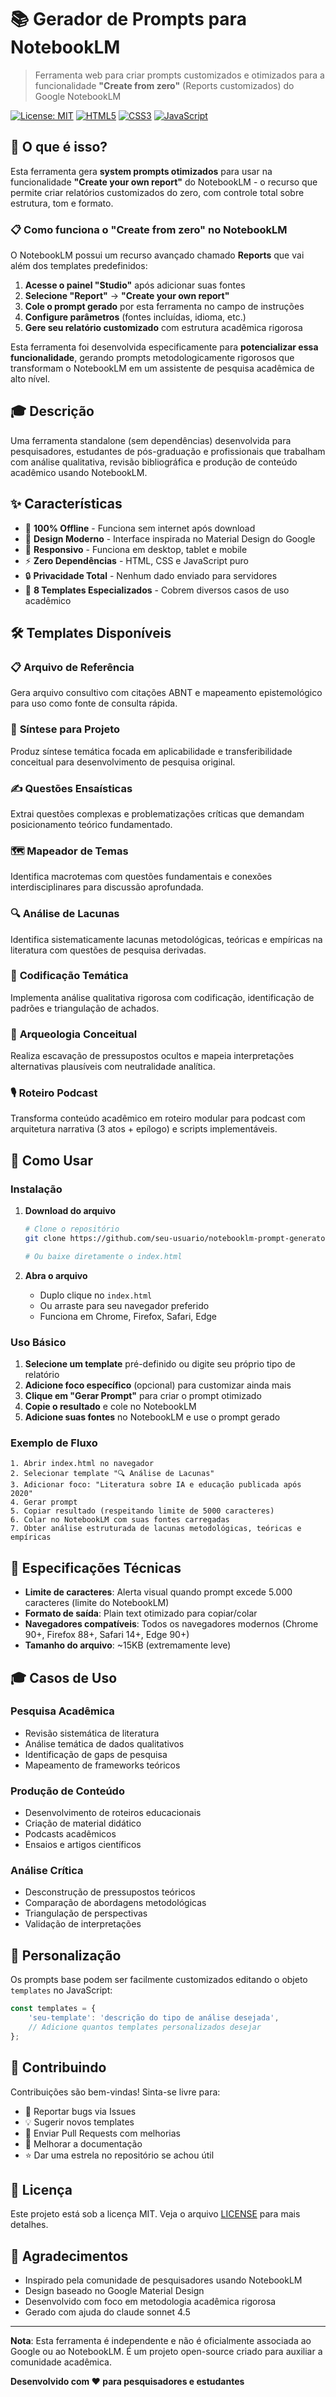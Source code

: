 # 📚 Gerador de Prompts para NotebookLM

> Ferramenta web para criar prompts customizados e otimizados para a funcionalidade **"Create from zero"** (Reports customizados) do Google NotebookLM

[![License: MIT](https://img.shields.io/badge/License-MIT-blue.svg)](https://opensource.org/licenses/MIT)
[![HTML5](https://img.shields.io/badge/HTML5-E34F26?logo=html5&logoColor=white)](https://developer.mozilla.org/en-US/docs/Web/HTML)
[![CSS3](https://img.shields.io/badge/CSS3-1572B6?logo=css3&logoColor=white)](https://developer.mozilla.org/en-US/docs/Web/CSS)
[![JavaScript](https://img.shields.io/badge/JavaScript-F7DF1E?logo=javascript&logoColor=black)](https://developer.mozilla.org/en-US/docs/Web/JavaScript)

## 🎯 O que é isso?

Esta ferramenta gera **system prompts otimizados** para usar na funcionalidade **"Create your own report"** do NotebookLM - o recurso que permite criar relatórios customizados do zero, com controle total sobre estrutura, tom e formato.

### 📋 Como funciona o "Create from zero" no NotebookLM

O NotebookLM possui um recurso avançado chamado **Reports** que vai além dos templates predefinidos:

1. **Acesse o painel "Studio"** após adicionar suas fontes
2. **Selecione "Report"** → **"Create your own report"**
3. **Cole o prompt gerado** por esta ferramenta no campo de instruções
4. **Configure parâmetros** (fontes incluídas, idioma, etc.)
5. **Gere seu relatório customizado** com estrutura acadêmica rigorosa

Esta ferramenta foi desenvolvida especificamente para **potencializar essa funcionalidade**, gerando prompts metodologicamente rigorosos que transformam o NotebookLM em um assistente de pesquisa acadêmica de alto nível.

## 🎓 Descrição

Uma ferramenta standalone (sem dependências) desenvolvida para pesquisadores, estudantes de pós-graduação e profissionais que trabalham com análise qualitativa, revisão bibliográfica e produção de conteúdo acadêmico usando NotebookLM.

## ✨ Características

- 🚀 **100% Offline** - Funciona sem internet após download
- 🎨 **Design Moderno** - Interface inspirada no Material Design do Google
- 📱 **Responsivo** - Funciona em desktop, tablet e mobile
- ⚡ **Zero Dependências** - HTML, CSS e JavaScript puro
- 🔒 **Privacidade Total** - Nenhum dado enviado para servidores
- 🎯 **8 Templates Especializados** - Cobrem diversos casos de uso acadêmico

## 🛠️ Templates Disponíveis

### 📋 **Arquivo de Referência**
Gera arquivo consultivo com citações ABNT e mapeamento epistemológico para uso como fonte de consulta rápida.

### 🎯 **Síntese para Projeto**
Produz síntese temática focada em aplicabilidade e transferibilidade conceitual para desenvolvimento de pesquisa original.

### ✍️ **Questões Ensaísticas**
Extrai questões complexas e problematizações críticas que demandam posicionamento teórico fundamentado.

### 🗺️ **Mapeador de Temas**
Identifica macrotemas com questões fundamentais e conexões interdisciplinares para discussão aprofundada.

### 🔍 **Análise de Lacunas**
Identifica sistematicamente lacunas metodológicas, teóricas e empíricas na literatura com questões de pesquisa derivadas.

### 🧬 **Codificação Temática**
Implementa análise qualitativa rigorosa com codificação, identificação de padrões e triangulação de achados.

### 🔬 **Arqueologia Conceitual**
Realiza escavação de pressupostos ocultos e mapeia interpretações alternativas plausíveis com neutralidade analítica.

### 🎙️ **Roteiro Podcast**
Transforma conteúdo acadêmico em roteiro modular para podcast com arquitetura narrativa (3 atos + epílogo) e scripts implementáveis.

## 🚀 Como Usar

### Instalação

1. **Download do arquivo**
   ```bash
   # Clone o repositório
   git clone https://github.com/seu-usuario/notebooklm-prompt-generator.git
   
   # Ou baixe diretamente o index.html
   ```

2. **Abra o arquivo**
   - Duplo clique no `index.html` 
   - Ou arraste para seu navegador preferido
   - Funciona em Chrome, Firefox, Safari, Edge

### Uso Básico

1. **Selecione um template** pré-definido ou digite seu próprio tipo de relatório
2. **Adicione foco específico** (opcional) para customizar ainda mais
3. **Clique em "Gerar Prompt"** para criar o prompt otimizado
4. **Copie o resultado** e cole no NotebookLM
5. **Adicione suas fontes** no NotebookLM e use o prompt gerado

### Exemplo de Fluxo

```
1. Abrir index.html no navegador
2. Selecionar template "🔍 Análise de Lacunas"
3. Adicionar foco: "Literatura sobre IA e educação publicada após 2020"
4. Gerar prompt
5. Copiar resultado (respeitando limite de 5000 caracteres)
6. Colar no NotebookLM com suas fontes carregadas
7. Obter análise estruturada de lacunas metodológicas, teóricas e empíricas
```

## 📐 Especificações Técnicas

- **Limite de caracteres**: Alerta visual quando prompt excede 5.000 caracteres (limite do NotebookLM)
- **Formato de saída**: Plain text otimizado para copiar/colar
- **Navegadores compatíveis**: Todos os navegadores modernos (Chrome 90+, Firefox 88+, Safari 14+, Edge 90+)
- **Tamanho do arquivo**: ~15KB (extremamente leve)

## 🎓 Casos de Uso

### Pesquisa Acadêmica
- Revisão sistemática de literatura
- Análise temática de dados qualitativos
- Identificação de gaps de pesquisa
- Mapeamento de frameworks teóricos

### Produção de Conteúdo
- Desenvolvimento de roteiros educacionais
- Criação de material didático
- Podcasts acadêmicos
- Ensaios e artigos científicos

### Análise Crítica
- Desconstrução de pressupostos teóricos
- Comparação de abordagens metodológicas
- Triangulação de perspectivas
- Validação de interpretações

## 🔧 Personalização

Os prompts base podem ser facilmente customizados editando o objeto `templates` no JavaScript:

```javascript
const templates = {
    'seu-template': 'descrição do tipo de análise desejada',
    // Adicione quantos templates personalizados desejar
};
```

## 🤝 Contribuindo

Contribuições são bem-vindas! Sinta-se livre para:

- 🐛 Reportar bugs via Issues
- 💡 Sugerir novos templates
- 🔧 Enviar Pull Requests com melhorias
- 📖 Melhorar a documentação
- ⭐ Dar uma estrela no repositório se achou útil

## 📄 Licença

Este projeto está sob a licença MIT. Veja o arquivo [LICENSE](LICENSE) para mais detalhes.

## 🙏 Agradecimentos

- Inspirado pela comunidade de pesquisadores usando NotebookLM
- Design baseado no Google Material Design
- Desenvolvido com foco em metodologia acadêmica rigorosa
- Gerado com ajuda do claude sonnet 4.5


---

**Nota**: Esta ferramenta é independente e não é oficialmente associada ao Google ou ao NotebookLM. É um projeto open-source criado para auxiliar a comunidade acadêmica.

**Desenvolvido com ❤️ para pesquisadores e estudantes**
